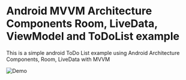 # Android MVVM Architecture Components Room, LiveData, ViewModel and ToDoList example
This is a simple android ToDo List example using Android Architecture Components, Room, LiveData with MVVM 


![Demo](https://imgur.com/a/Tv0GE)
